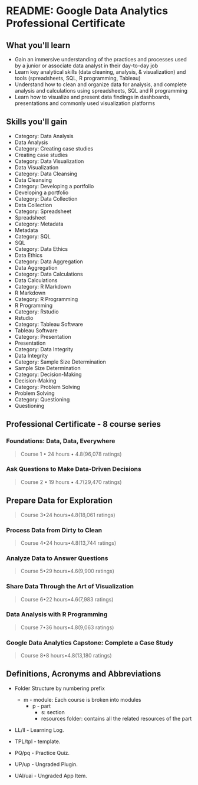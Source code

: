 # README: Google Data Analytics Professional Certificate

## What you'll learn

- Gain an immersive understanding of the practices and processes used by a junior or associate data analyst in their day-to-day job
- Learn key analytical skills (data cleaning, analysis, & visualization) and tools (spreadsheets, SQL, R programming, Tableau)
- Understand how to clean and organize data for analysis, and complete analysis and calculations using spreadsheets, SQL and R programming
- Learn how to visualize and present data findings in dashboards, presentations and commonly used visualization platforms

## Skills you'll gain

- Category: Data Analysis
- Data Analysis
- Category: Creating case studies
- Creating case studies
- Category: Data Visualization
- Data Visualization
- Category: Data Cleansing
- Data Cleansing
- Category: Developing a portfolio
- Developing a portfolio
- Category: Data Collection
- Data Collection
- Category: Spreadsheet
- Spreadsheet
- Category: Metadata
- Metadata
- Category: SQL
- SQL
- Category: Data Ethics
- Data Ethics
- Category: Data Aggregation
- Data Aggregation
- Category: Data Calculations
- Data Calculations
- Category: R Markdown
- R Markdown
- Category: R Programming
- R Programming
- Category: Rstudio
- Rstudio
- Category: Tableau Software
- Tableau Software
- Category: Presentation
- Presentation
- Category: Data Integrity
- Data Integrity
- Category: Sample Size Determination
- Sample Size Determination
- Category: Decision-Making
- Decision-Making
- Category: Problem Solving
- Problem Solving
- Category: Questioning
- Questioning

## Professional Certificate - 8 course series

### Foundations: Data, Data, Everywhere

> Course 1 • 24 hours • 4.8(96,078 ratings)

### Ask Questions to Make Data-Driven Decisions

> Course 2 • 19 hours • 4.7(29,470 ratings)

## Prepare Data for Exploration

> Course 3•24 hours•4.8(18,061 ratings)

### Process Data from Dirty to Clean

>Course 4•24 hours•4.8(13,744 ratings)

### Analyze Data to Answer Questions

> Course 5•29 hours•4.6(9,900 ratings)

### Share Data Through the Art of Visualization

> Course 6•22 hours•4.6(7,983 ratings)

### Data Analysis with R Programming

> Course 7•36 hours•4.8(9,063 ratings)

### Google Data Analytics Capstone: Complete a Case Study

> Course 8•8 hours•4.8(13,180 ratings)

## Definitions, Acronyms and Abbreviations

- Folder Structure by numbering prefix
  - m - module: Each course is broken into modules
    - p - part
      - s: section
      - resources folder: contains all the related resources of the part

- LL/ll - Learning Log.
- TPL/tpl - template.
- PQ/pq - Practice Quiz.
- UP/up - Ungraded Plugin.
- UAI/uai - Ungraded App Item.
